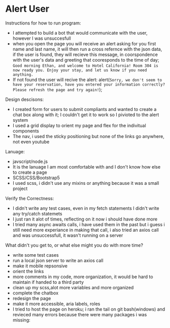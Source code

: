 # Alert User


Instructions for how to run program: 
  - I attempted to build a bot that would communicate with the user, however I was unsuccesfull
  - when you open the page you will receive an alert asking for you first name and last name, it will then run a cross refernce with the json data, 
    if the user is found, they will recieve this message, in coorspondence with the user's data and greeting that cooresponds to the time of day;
           `Good morning Ethan, and welcome to Hotel California! Room 304 is now ready you. Enjoy your stay, and let us know if you need anything.`
  - If not found the user will recive the alert:
             alert(`Sorry, we don't seem to have your reservation, have you entered your information correctly? Please refresh the page and try again!`);
             
             

Design descisons: 
  - I created form for users to submit compliants and wanted to create a chat box along with it; I couldn't get it to work so I pivioted to the alert system
  - I used a grid display to orient my page and flex for the indivitual components
  - The nav, i used the sticky positioning but none of the links go anywhere, not even youtube
  
Lanuage: 
  - javscript/node.js
  - It is the lanuage I am most comfortable with and I don't know how else to create a page
  - SCSS/CSS/Bootstrap5
  - I used scss, i didn't use any mixins or anything because it was a small project

Verify the Correctness: 
  - I didn't write any test cases, even in my fetch statements I didn't write any try/catch statemets
  - I just ran it alot of times, reflecting on it now i should have done more
  - I tried many async awaits calls, i have used them in the past but i guess i still need more experiance in making that call,
    i also tried an axios call and was unsuccessfull, it wasn't running on a server
    
What didn't you get to, or what else might you do with more time? 
  - write some test cases
  - run a local json server to write an axios call
  - make it mobile repsonsive
  - orient the links
  - more comments in my code, more organization, it would be hard to maintain if handed to a third party
  - clean up my scss,alot more variables and more organized
  - complete the chatbox
  - redesign the page
  - make it more accessible, aria labels, roles
  - I tried to host the page on heroku; i ran the tail on git bash(windows) and revieced many errors because there were many packages i was missing: 
      
     
